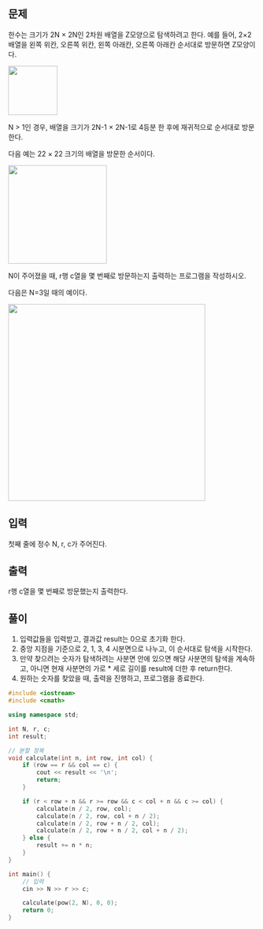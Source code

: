 ## 문제
한수는 크기가 2N × 2N인 2차원 배열을 Z모양으로 탐색하려고 한다. 예를 들어, 2×2배열을 왼쪽 위칸, 오른쪽 위칸, 왼쪽 아래칸, 오른쪽 아래칸 순서대로 방문하면 Z모양이다.

<img src="https://user-images.githubusercontent.com/39729721/187067065-1d1f6087-491e-4b72-810f-dd449c5d5956.png" width="100" height="100" />

N > 1인 경우, 배열을 크기가 2N-1 × 2N-1로 4등분 한 후에 재귀적으로 순서대로 방문한다.

다음 예는 22 × 22 크기의 배열을 방문한 순서이다.

<img src="https://user-images.githubusercontent.com/39729721/187067078-8cd607ba-c222-4695-bf62-a0b31a85d37f.png" width="200" height="200" />

N이 주어졌을 때, r행 c열을 몇 번째로 방문하는지 출력하는 프로그램을 작성하시오.

다음은 N=3일 때의 예이다.

<img src="https://upload.acmicpc.net/d3e84bb7-9424-4764-ad3a-811e7fcbd53f/-/preview/" width="400" height="400" />

## 입력
첫째 줄에 정수 N, r, c가 주어진다.

## 출력
r행 c열을 몇 번째로 방문했는지 출력한다.

## 풀이
1. 입력값들을 입력받고, 결과값 result는 0으로 초기화 한다.
2. 중앙 지점을 기준으로 2, 1, 3, 4 시분면으로 나누고, 이 순서대로 탐색을 시작한다.
3. 만약 찾으려는 숫자가 탐색하려는 사분면 안에 있으면 해당 사분면의 탐색을 계속하고, 아니면 현재 사분면의 가로 * 세로 길이를 result에 더한 후 return한다.
4. 원하는 숫자를 찾았을 때, 출력을 진행하고, 프로그램을 종료한다.

```cpp
#include <iostream>
#include <cmath>

using namespace std;

int N, r, c;
int result;

// 분할 정복
void calculate(int n, int row, int col) {
    if (row == r && col == c) {
        cout << result << '\n';
        return;
    }

    if (r < row + n && r >= row && c < col + n && c >= col) {
        calculate(n / 2, row, col);
        calculate(n / 2, row, col + n / 2);
        calculate(n / 2, row + n / 2, col);
        calculate(n / 2, row + n / 2, col + n / 2);
    } else {
        result += n * n;
    }
}

int main() {
    // 입력
    cin >> N >> r >> c;

    calculate(pow(2, N), 0, 0);
    return 0;
}
```
